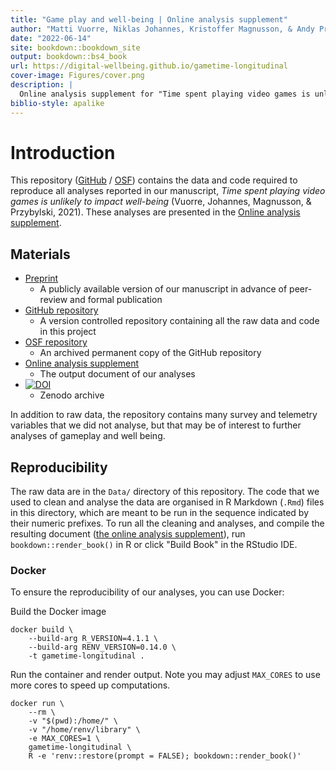 ```yaml
--- 
title: "Game play and well-being | Online analysis supplement"
author: "Matti Vuorre, Niklas Johannes, Kristoffer Magnusson, & Andy Przybylski"
date: "2022-06-14"
site: bookdown::bookdown_site
output: bookdown::bs4_book
url: https://digital-wellbeing.github.io/gametime-longitudinal
cover-image: Figures/cover.png
description: |
  Online analysis supplement for "Time spent playing video games is unlikely to impact well-being (Vuorre, Johannes, Magnusson, & Przybylski, 2021)"
biblio-style: apalike
---
```


# Introduction

This repository ([GitHub](https://github.com/digital-wellbeing/gametime-longitudinal) / [OSF](https://osf.io/fb38n/)) contains the data and code required to reproduce all analyses reported in our manuscript, *Time spent playing video games is unlikely to impact well-being* (Vuorre, Johannes, Magnusson, & Przybylski, 2021). These analyses are presented in the [Online analysis supplement](https://digital-wellbeing.github.io/gametime-longitudinal).

## Materials

- [Preprint](https://psyarxiv.com/8cxyh)  
  - A publicly available version of our manuscript in advance of peer-review and formal publication
- [GitHub repository](https://github.com/digital-wellbeing/gametime-longitudinal)  
  - A version controlled repository containing all the raw data and code in this project
- [OSF repository](https://osf.io/fb38n/)  
  - An archived permanent copy of the GitHub repository
- [Online analysis supplement](https://digital-wellbeing.github.io/gametime-longitudinal)
  - The output document of our analyses
- [![DOI](https://zenodo.org/badge/373533911.svg)](https://zenodo.org/badge/latestdoi/373533911)
  - Zenodo archive

In addition to raw data, the repository contains many survey and telemetry variables that we did not analyse, but that may be of interest to further analyses of gameplay and well being. 

## Reproducibility

The raw data are in the `Data/` directory of this repository. The code that we used to clean and analyse the data are organised in R Markdown (`.Rmd`) files in this directory, which are meant to be run in the sequence indicated by their numeric prefixes. To run all the cleaning and analyses, and compile the resulting document ([the online analysis supplement](https://digital-wellbeing.github.io/gametime-longitudinal)), run `bookdown::render_book()` in R or click "Build Book" in the RStudio IDE.

### Docker

To ensure the reproducibility of our analyses, you can use Docker:

Build the Docker image

```
docker build \
    --build-arg R_VERSION=4.1.1 \
    --build-arg RENV_VERSION=0.14.0 \
    -t gametime-longitudinal .
```

Run the container and render output. Note you may adjust `MAX_CORES` to use more cores to speed up computations.

```
docker run \
    --rm \
    -v "$(pwd):/home/" \
    -v "/home/renv/library" \
    -e MAX_CORES=1 \
    gametime-longitudinal \
    R -e 'renv::restore(prompt = FALSE); bookdown::render_book()'
```


